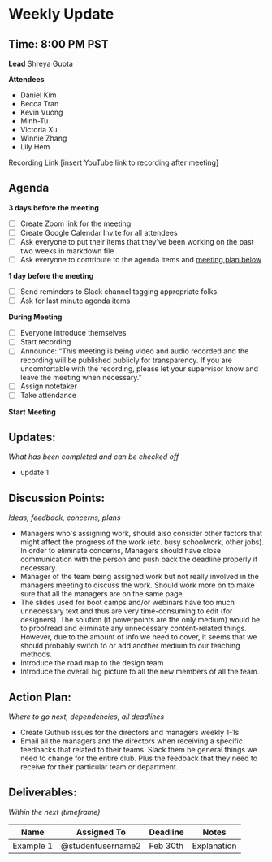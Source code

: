 # Weekly Update
## Time: 8:00 PM PST

**Lead**
Shreya Gupta

**Attendees**
* Daniel Kim
* Becca Tran
* Kevin Vuong
* Minh-Tu
* Victoria Xu
* Winnie Zhang
* Lily Hem

Recording Link
[insert YouTube link to recording after meeting]

## Agenda
**3 days before the meeting**
- [ ] Create Zoom link for the meeting
- [ ] Create Google Calendar Invite for all attendees
- [ ] Ask everyone to put their items that they've been working on the past two weeks in markdown file
- [ ] Ask everyone to contribute to the agenda items and [meeting plan below](https://github.com/bitprj/meetings/people/team/04-02-2020_weeklymeeting.md#updates)

**1 day before the meeting**
- [ ] Send reminders to Slack channel tagging appropriate folks. 
- [ ] Ask for last minute agenda items

**During Meeting**
- [ ] Everyone introduce themselves
- [ ] Start recording
- [ ] Announce:
“This meeting is being video and audio recorded and the recording will be published publicly for transparency. If you are uncomfortable with the recording, please let your supervisor know and leave the meeting when necessary.”
- [ ] Assign notetaker
- [ ] Take attendance

**Start Meeting**

## Updates:
*What has been completed and can be checked off*
* update 1

## Discussion Points:
*Ideas, feedback, concerns, plans*

* Managers who's assigning work, should also consider other factors that might affect the progress of the work (etc. busy schoolwork, other jobs). In order to eliminate concerns, Managers should have close communication with the person and push back the deadline properly if necessary.
* Manager of the team being assigned work but not really involved in the managers meeting to discuss the work. Should work more on to make sure that all the managers are on the same page.
* The slides used for boot camps and/or webinars have too much unnecessary text and thus are very time-consuming to edit (for designers). The solution (if powerpoints are the only medium) would be to proofread and eliminate any unnecessary content-related things. However, due to the amount of info we need to cover, it seems that we should probably switch to or add another medium to our teaching methods.
* Introduce the road map to the design team
* Introduce the overall big picture to all the new members of all the team.

## Action Plan:
*Where to go next, dependencies, all deadlines*
* Create Guthub issues for the directors and managers weekly 1-1s
* Email all the managers and the directors when receiving a specific feedbacks that related to their teams. Slack them be general things we need to change for the entire club. Plus the feedback that they need to receive for their particular team or department. 


## Deliverables:
*Within the next (timeframe)*

Name  | Assigned To | Deadline | Notes
------|-------------|----------|------
Example 1 | @studentusername2 | Feb 30th | Explanation
